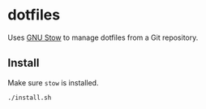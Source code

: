 # dotfiles

Uses [GNU Stow](https://www.gnu.org/software/stow/) to manage dotfiles from a Git repository.

## Install

Make sure `stow` is installed.

```sh
./install.sh
```
